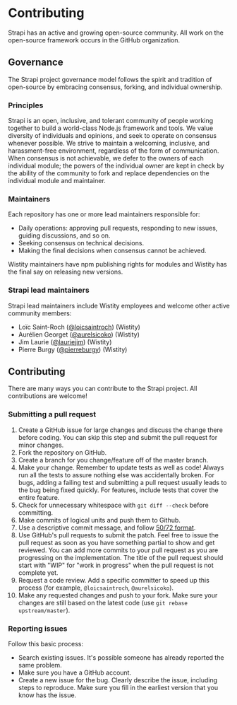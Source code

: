 # Contributing

Strapi has an active and growing open-source community.
All work on the open-source framework occurs in the GitHub organization.

## Governance

The Strapi project governance model follows the spirit and tradition of open-source
by embracing consensus, forking, and individual ownership.

### Principles

Strapi is an open, inclusive, and tolerant community of people working together
to build a world-class Node.js framework and tools. We value diversity of individuals and
opinions, and seek to operate on consensus whenever possible.
We strive to maintain a welcoming, inclusive, and harassment-free environment,
regardless of the form of communication. When consensus is not achievable, we defer
to the owners of each individual module; the powers of the individual owner are kept
in check by the ability of the community to fork and replace dependencies on the
individual module and maintainer.

### Maintainers

Each repository has one or more lead maintainers responsible for:
- Daily operations: approving pull requests, responding to new issues,
  guiding discussions, and so on.
- Seeking consensus on technical decisions.
- Making the final decisions when consensus cannot be achieved.

Wistity maintainers have npm publishing rights for modules and Wistity has the
final say on releasing new versions.

### Strapi lead maintainers

Strapi lead maintainers include Wistity employees and welcome other active
community members:
- Loïc Saint-Roch ([@loicsaintroch](https://github.com/loicsaintroch)) (Wistity)
- Aurélien Georget ([@aurelsicoko](https://github.com/aurelsicoko)) (Wistity)
- Jim Laurie ([@lauriejim](https://github.com/lauriejim)) (Wistity)
- Pierre Burgy ([@pierreburgy](https://github.com/pierreburgy)) (Wistity)

## Contributing

There are many ways you can contribute to the Strapi project.
All contributions are welcome!

### Submitting a pull request

1. Create a GitHub issue for large changes and discuss the change there before coding.
  You can skip this step and submit the pull request for minor changes.
2. Fork the repository on GitHub.
3. Create a branch for you change/feature off of the master branch.
4. Make your change. Remember to update tests as well as code! Always run all the tests
  to assure nothing else was accidentally broken. For bugs, adding a failing test and
  submitting a pull request usually leads to the bug being fixed quickly.
  For features, include tests that cover the entire feature.
5. Check for unnecessary whitespace with `git diff --check` before committing.
6. Make commits of logical units and push them to Github.
7. Use a descriptive commit message, and follow
  [50/72 format](http://tbaggery.com/2008/04/19/a-note-about-git-commit-messages.html).
8. Use GitHub's pull requests to submit the patch. Feel free to issue the pull
  request as soon as you have something partial to show and get reviewed.
  You can add more commits to your pull request as you are progressing on the implementation.
  The title of the pull request should start with "WIP" for "work in progress"
  when the pull request is not complete yet.
9. Request a code review. Add a specific committer to speed up this process
  (for example, `@loicsaintroch`, `@aurelsicoko`).
10. Make any requested changes and push to your fork. Make sure your changes are still based
  on the latest code (use `git rebase upstream/master`).

### Reporting issues

Follow this basic process:
- Search existing issues. It's possible someone has already reported the same problem.
- Make sure you have a GitHub account.
- Create a new issue for the bug. Clearly describe the issue, including steps to reproduce.
  Make sure you fill in the earliest version that you know has the issue.
